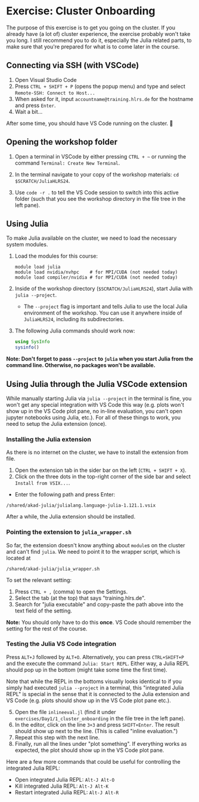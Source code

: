 # Exercise: Cluster Onboarding

The purpose of this exercise is to get you going on the cluster. If you already have (a lot of) cluster experience, the exercise probably won't take you long. I still recommend you to do it, especially the Julia related parts, to make sure that you're prepared for what is to come later in the course.

## Connecting via SSH (with VSCode)
1. Open Visual Studio Code
2. Press `CTRL + SHIFT + P` (opens the popup menu) and type and select `Remote-SSH: Connect to Host...`
3. When asked for it, input `accountname@training.hlrs.de` for the hostname and press `Enter`.
5. Wait a bit...

After some time, you should have VS Code running on the cluster. 🎉

## Opening the workshop folder

1. Open a terminal in VSCode by either pressing `CTRL + ~` or running the command `Terminal: Create New Terminal`.

2. In the terminal navigate to your copy of the workshop materials: `cd $SCRATCH/JuliaHLRS24`.
 
4. Use `code -r .` to tell the VS Code session to switch into this active folder (such that you see the workshop directory in the file tree in the left pane).

## Using Julia

To make Julia available on the cluster, we need to load the necessary system modules.

1. Load the modules for this course:
   
    ```
    module load julia
    module load nvidia/nvhpc    # for MPI/CUDA (not needed today)
    module load compiler/nvidia # for MPI/CUDA (not needed today)
    ```
    
2. Inside of the workshop directory (`$SCRATCH/JuliaHLRS24`), start Julia with `julia --project`.
    - The `--project` flag is important and tells Julia to use the local Julia environment of the workshop. You can use it anywhere inside of `JuliaHLRS24`, including its subdirectories.

3. The following Julia commands should work now:

    ```julia
    using SysInfo
    sysinfo()
    ```

**Note: Don't forget to pass `--project` to `julia` when you start Julia from the command line. Otherwise, no packages won't be available.**

## Using Julia through the Julia VSCode extension

While manually starting Julia via `julia --project` in the terminal is fine, you won't get any special integration with VS Code this way (e.g. plots won't show up in the VS Code plot pane, no in-line evaluation, you can't open jupyter notebooks using Julia, etc.). For all of these things to work, you need to setup the Julia extension (once).

### Installing the Julia extension

As there is no internet on the cluster, we have to install the extension from file.

1. Open the extension tab in the sider bar on the left (`CTRL + SHIFT + X`).
2. Click on the three dots in the top-right corner of the side bar and select `Install from VSIX...`.
* Enter the following path and press Enter:

```
/shared/akad-julia/julialang.language-julia-1.121.1.vsix
```

After a while, the Julia extension should be installed.

### Pointing the extension to `julia_wrapper.sh`

So far, the extension doesn't know anything about `module`s on the cluster and can't find `julia`. We need to point it to the wrapper script, which is located at

```
/shared/akad-julia/julia_wrapper.sh
```

To set the relevant setting:

1. Press `CTRL + ,` (comma) to open the Settings.
2. Select the tab (at the top) that says "training.hlrs.de".
3. Search for "julia executable" and copy-paste the path above into the text field of the setting.

**Note:** You should only have to do this **once**. VS Code should remember the setting for the rest of the course.

### Testing the Julia VS Code integration

Press `ALT+J` followed by `ALT+O`. Alternatively, you can press `CTRL+SHIFT+P` and the execute the command `Julia: Start REPL`. Either way, a Julia REPL should pop up in the bottom (might take some time the first time).

Note that while the REPL in the bottoms visually looks identical to if you simply had executed `julia --project` in a terminal, this "integrated Julia REPL" is special in the sense that it is connected to the Julia extension and VS Code (e.g. plots should show up in the VS Code plot pane etc.).

5. Open the file `inlineeval.jl` (find it under `exercises/Day1/1_cluster_onboarding` in the file tree in the left pane).
6. In the editor, click on the line `3+3` and press `SHIFT+Enter`. The result should show up next to the line. (This is called "inline evaluation.")
7. Repeat this step with the next line.
8. Finally, run all the lines under "plot something". If everything works as expected, the plot should show up in the VS Code plot pane.

Here are a few more commands that could be useful for controlling the integrated Julia REPL:

* Open integrated Julia REPL: `Alt-J Alt-O`
* Kill integrated Julia REPL: `Alt-J Alt-K`
* Restart integrated Julia REPL: `Alt-J Alt-R`
